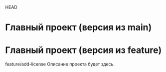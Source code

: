 HEAD
# Главный проект (версия из main)
# Главный проект (версия из feature)
feature/add-license
Описание проекта будет здесь.
<!-- Изменено на GitHub -->
